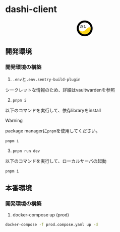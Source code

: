 # dashi-client

<div align="center">
  <img src="https://github.com/sohosai/dashi-client/blob/main/assets/dashi.svg" width="50px" height="50px" />
</div>

## 開発環境

### 開発環境の構築

1. `.env`と`.env.sentry-build-plugin`

シークレットな情報のため、詳細はvaultwardenを参照

2. `pnpm i`

以下のコマンドを実行して、依存libraryをinstall

> [!WARNING]
> package managerに`pnpm`を使用してください。

```sh
pnpm i
```

3. `pnpm run dev`

以下のコマンドを実行して、ローカルサーバの起動

```sh
pnpm i
```

## 本番環境

### 開発環境の構築

1. docker-compose up (prod)

```sh
docker-compose -f prod.compose.yaml up -d
```
